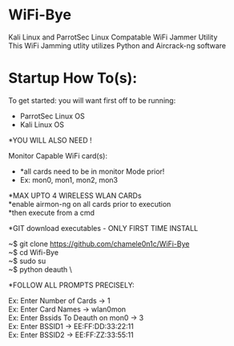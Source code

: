 # WiFi-Bye
Kali Linux and ParrotSec Linux Compatable WiFi Jammer Utility  
This WiFi Jamming utlity utilizes Python and Aircrack-ng software  

# Startup How To(s):
To get started: you will want first off to be running:
 - ParrotSec Linux OS 
 - Kali Linux OS
 
*YOU WILL ALSO NEED !
 
 Monitor Capable WiFi card(s):
 
  - *all cards need to be in monitor Mode prior!  
  -  Ex:  mon0,  mon1,  mon2,  mon3  
  
 *MAX UPTO 4 WIRELESS WLAN CARDs    
 *enable airmon-ng on all cards prior to execution  
 *then execute from a cmd
 
*GIT download executables - ONLY FIRST TIME INSTALL 

~$ git clone https://github.com/chamele0n1c/WiFi-Bye  \
~$ cd Wifi-Bye \
~$ sudo su \
~$ python deauth \

*FOLLOW ALL PROMPTS PRECISELY:

Ex: Enter Number of Cards -> 1\
Ex: Enter Card Names -> wlan0mon\
Ex: Enter Bssids To Deauth on mon0 -> 3\
Ex: Enter BSSID1 -> EE:FF:DD:33:22:11\
Ex: Enter BSSID2 -> EE:FF:ZZ:33:55:11

 
